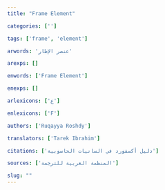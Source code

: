 ```yaml
---
title: "Frame Element"

categories: ['']

tags: ['frame', 'element']

arwords: 'عنصر اﻹطار'

arexps: []

enwords: ['Frame Element']

enexps: []

arlexicons: ['ع']

enlexicons: ['F']

authors: ['Ruqayya Roshdy']

translators: ['Tarek Ibrahim']

citations: ['دليل أكسفورد في السانيات الحاسوبية']

sources: ['المنظمة العربية للترجمة']

slug: ""
---
```

